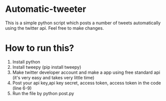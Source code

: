 # Automatic-tweeter
This is a simple python script which posts a number of tweets automatically using the twitter api. Feel free to make changes.


# How to run this?
1) Install python
2) Install tweepy (pip install tweepy)
3) Make twitter developer account and make a app using free standard api (it's very easy and takes very little time)
4) Post your api key,api key secret, access token, access token in the code (line 6-9)
5) Run the file by python post.py
